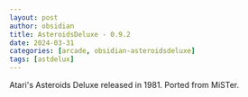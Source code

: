 ```yaml
---
layout: post
author: obsidian
title: AsteroidsDeluxe - 0.9.2
date: 2024-03-31
categories: [arcade, obsidian-asteroidsdeluxe]
tags: [astdelux]
---
```

Atari's Asteroids Deluxe released in 1981. Ported from MiSTer.
